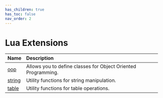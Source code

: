 ```yaml
---
has_children: true
has_toc: false
nav_order: 2
---
```


# Lua Extensions

| Name             | Description                                                   |
| :--------------- | :------------------------------------------------------------ |
| [oop](oop)       | Allows you to define classes for Object Oriented Programming. |
| [string](string) | Utility functions for string manipulation.                    |
| [table](table)   | Utility functions for table operations.                       |

